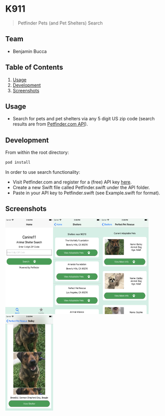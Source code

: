 # K911

> Petfinder Pets (and Pet Shelters) Search

## Team

  - Benjamin Bucca

## Table of Contents

1. [Usage](#Usage)
1. [Development](#Development)
1. [Screenshots](#Screenshots)

## Usage

- Search for pets and pet shelters via any 5 digit US zip code (search results are from [Petfinder.com API](https://www.petfinder.com/developers/api-docs)).

## Development

From within the root directory:

```sh
pod install
```

In order to use search functionality:

- Visit Petfinder.com and register for a (free) API key [here](https://www.petfinder.com/developers/api-key).
- Create a new Swift file called Petfinder.swift under the API folder.
- Paste in your API key to Petfinder.swift (see Example.swift for format).

## Screenshots

<img src="https://github.com/bbucca3/Canine11/blob/master/screenshots/HomeScreen1.png" width="150" height="300" alt="Home Screen"><img src="https://github.com/bbucca3/Canine11/blob/master/screenshots/SheltersScreen1.png" width="150" height="300" alt="Shelters Search Results Screen"><img src="https://github.com/bbucca3/Canine11/blob/master/screenshots/PetsScreen1.png" width="150" height="300" alt="Pets Screen"><img src="https://github.com/bbucca3/Canine11/blob/master/screenshots/PetDetailScreen1.png" width="150" height="300" alt="Pet Details Screen">
